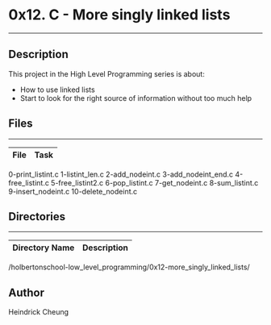 # 0x12. C - More singly linked lists
---
## Description

This project in the High Level Programming series is about:
* How to use linked lists
* Start to look for the right source of information without too much help

## Files
---
File|Task
---|---
0-print_listint.c
1-listint_len.c
2-add_nodeint.c
3-add_nodeint_end.c
4-free_listint.c
5-free_listint2.c
6-pop_listint.c
7-get_nodeint.c
8-sum_listint.c
9-insert_nodeint.c
10-delete_nodeint.c

## Directories
---
Directory Name | Description
---|---
/holbertonschool-low_level_programming/0x12-more_singly_linked_lists/

## Author
Heindrick Cheung